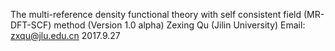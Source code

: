 The multi-reference density functional theory with self consistent field (MR-DFT-SCF) method
                              (Version 1.0 alpha)
                                                Zexing Qu (Jilin University)
                                                Email: zxqu@jlu.edu.cn
                                                                   2017.9.27
